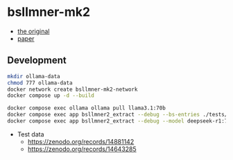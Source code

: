 # bsllmner-mk2

- [the original](https://github.com/sh-ikeda/bsllmner)
- [paper](https://doi.org/10.1101/2025.02.17.638570)

## Development

```bash
mkdir ollama-data
chmod 777 ollama-data
docker network create bsllmner-mk2-network
docker compose up -d --build
```

```bash
docker compose exec ollama ollama pull llama3.1:70b
docker compose exec app bsllmner2_extract --debug --bs-entries ./tests/test-data/cell_line_example.biosample.json --mapping ./tests/test-data/cell_line_example.mapping.tsv --with-metrics
docker compose exec app bsllmner2_extract --debug --model deepseek-r1:70b --bs-entries ./tests/test-data/cell_line_example.biosample.json --mapping ./tests/test-data/cell_line_example.mapping.tsv
```

- Test data
  - <https://zenodo.org/records/14881142>
  - <https://zenodo.org/records/14643285>
